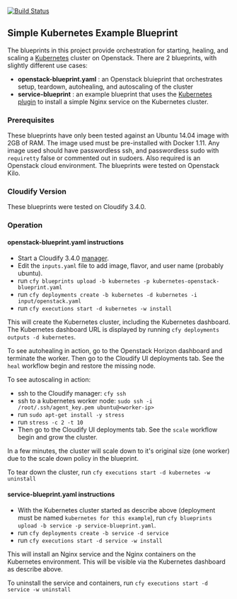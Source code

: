 [![Build Status](https://circleci.com/gh/cloudify-examples/simple-kubernetes-blueprint.svg?style=shield&circle-token=:circle-token)](https://circleci.com/gh/cloudify-examples/simple-kubernetes-blueprint)

##  Simple Kubernetes Example Blueprint

The blueprints in this project provide orchestration for starting, healing, and scaling a [Kubernetes](https://kubenretes.io/) cluster on Openstack.  There are 2 blueprints, with slightly different use cases:
* **openstack-blueprint.yaml** : an Openstack bluieprint that orchestrates setup, teardown, autohealing, and autoscaling of the cluster
* **service-blueprint** : an example blueprint that uses the [Kubernetes plugin](https://github.com/cloudify-examples/cloudify-kubernetes-plugin) to install a simple Nginx service on the Kubernetes cluster.

### Prerequisites

These blueprints have only been tested against an Ubuntu 14.04 image with 2GB of RAM.  The image used must be pre-installed with Docker 1.11.  Any image used should have passwordless ssh, and passwordless sudo with `requiretty` false or commented out in sudoers.  Also required is an Openstack cloud environment.  The blueprints were tested on Openstack Kilo.

### Cloudify Version

These blueprints were tested on Cloudify 3.4.0.

### Operation

#### openstack-blueprint.yaml instructions

* Start a Cloudify 3.4.0 [manager](http://docs.getcloudify.org/3.4.0/manager/bootstrapping/).
* Edit the `inputs.yaml` file to add image, flavor, and user name (probably ubuntu).
* run `cfy blueprints upload -b kubernetes -p kubernetes-openstack-blueprint.yaml`
* run `cfy deployments create -b kubernetes -d kubernetes -i input/openstack.yaml`
* run `cfy executions start -d kubernetes -w install`

This will create the Kubernetes cluster, including the Kubernetes dashboard.  The Kubernetes dashboard URL is displayed by running `cfy deployments outputs -d kubernetes`.

To see autohealing in action, go to the Openstack Horizon dashboard and terminate the worker.  Then go to the Cloudify UI deployments tab.  See the `heal` workflow begin and restore the missing node.

To see autoscaling in action:
* ssh to the Cloudify manager: `cfy ssh`
* ssh to a kubernetes worker node: `sudo ssh -i /root/.ssh/agent_key.pem ubuntu@<worker-ip>`
* run `sudo apt-get install -y stress`
* run `stress -c 2 -t 10`
* Then go to the Cloudify UI deployments tab.  See the `scale` workflow begin and grow the cluster.

In a few minutes, the cluster will scale down to it's original size (one worker) due to the scale down policy in the blueprint.

To tear down the cluster, run `cfy executions start -d kubernetes -w uninstall`

#### service-blueprint.yaml instructions

* With the Kubernetes cluster started as describe above (deployment must be named `kubernetes for this example`), run `cfy blueprints upload -b service -p service-blueprint.yaml`.
* run `cfy deployments create -b service -d service`
* run `cfy executions start -d service -w install`

This will install an Nginx service and the Nginx containers on the Kubernetes environment.  This will be visible via the Kubernetes dashboard as describe above.

To uninstall the service and containers, run `cfy executions start -d service -w uninstall`
